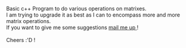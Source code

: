 Basic c++ Program to do various operations on matrixes.<br>
I am trying to upgrade it as best as I can to encompass more and more matrix operations. <br>
If you want to give me some suggestions <a href="mailto:shubham_chess@live.com?Subject=Suggestions regarding your repo"> mail me up </a> !
<br><br>Cheers :'D !
